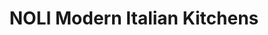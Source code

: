 ---
title: "NOLI Modern Italian Kitchens"
url: /cincinnati/noli-modern-italian-kitchens/
shop: Eisenwaren
---